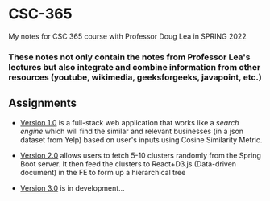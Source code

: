 # CSC-365

My notes for CSC 365 course with Professor Doug Lea in SPRING 2022


### These notes not only contain the notes from Professor Lea's lectures but also integrate and combine information from other resources (youtube, wikimedia, geeksforgeeks, javapoint, etc.)


## Assignments

 - [Version 1.0](https://github.com/lgad31vn/CSC-365-fullstack-app) is a full-stack web application that works like a *search engine* which will find the similar and relevant businesses (in a json dataset from Yelp) based on user's inputs using Cosine Similarity Metric. 
  
  - [Version 2.0](https://github.com/lgad31vn/CSC-365-fullstack-app-II) allows users to fetch 5-10 clusters randomly from the Spring Boot server. It then feed the clusters to React+D3.js (Data-driven document) in the FE to form up a hierarchical tree 

  - [Version 3.0](https://github.com/lgad31vn/CSC-365-fullstack-app-III) is in development...
